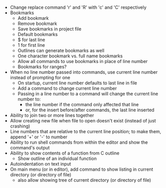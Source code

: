 * Change replace command 'r' and 'R' with 'c' and 'C' respectively
* Bookmarks
  - Add bookmark
  - Remove bookmark
  - Save bookmarks in project file
   - Default bookmarks
    - $ for last line
    - 1 for first line
  - Outlines can generate bookmarks as well
  - One character bookmark vs. full name bookmarks
  - Allow all commands to use bookmarks in place of line number
  - Bookmarks for ranges?
* When no line number passed into commands, use current line number instead of prompting for one
  - On startup, current line number defaults to last line in file
  - Add a command to change current line number
  - Passing in a line number to a command will change the current line number to:
    - the line number if the command only affected that line
    - or, for the insert before/after commands, the last line inserted
* Ability to join two or more lines together
* Allow creating new file when file to open doesn't exist (instead of just crashing)
* Line numbers that are relative to the current line position; to make them, append '+' or '-' to number
* Ability to run shell commands from within the editor and show the command's output
* Ability to show contents of a function from C outline
  - Show outline of an individual function
* Autoindentation on text input
* On main menu (or in editor), add command to show listing in current directory (or directory of file)
  - also allow showing tree of current directory (or directory of file)
